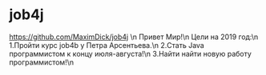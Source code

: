 ﻿# job4j
https://github.com/MaximDick/job4j \n
Привет Мир!\n
Цели на 2019 год:\n
1.Пройти  курс job4b у Петра Арсентьева.\n
2.Стать Java программистом к концу июля-августа!\n
3.Найти найти новую работу программистом!\n
